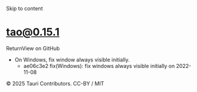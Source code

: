 Skip to content
# tao@0.15.1
ReturnView on GitHub
  * On Windows, fix window always visible initially. 
    * ae06c3e2 fix(Windows): fix windows always visible initially on 2022-11-08


© 2025 Tauri Contributors. CC-BY / MIT
